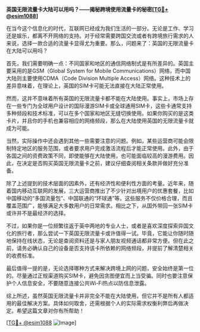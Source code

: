**英国无限流量卡大陆可以用吗？——揭秘跨境使用流量卡的秘密[[TG💪+ @esim1088](https://t.me/s/esim1088)]**

在当今这个信息化的时代，互联网已经成为我们生活的一部分。无论是工作、学习还是娱乐，都离不开网络的支持。对于经常需要跨国交流或者有跨境旅行需求的人来说，选择一款合适的流量卡显得尤为重要。那么，问题来了：英国的无限流量卡在大陆可以用吗？

首先，我们需要明确一点：不同国家和地区的通信网络制式是有所差异的。英国主要采用的是GSM（Global System for Mobile Communications）网络，而中国大陆则主要使用CDMA（Code Division Multiple Access）网络。这种技术上的差异意味着，在理论上，英国的SIM卡可能无法直接在大陆正常使用。

然而，这并不意味着所有英国的无限流量卡都不能在大陆使用。事实上，市场上存在一些专门为全球用户设计的国际漫游SIM卡或全球通用SIM卡，这些卡通常支持多种频段和技术标准，可以在多个国家和地区无缝切换使用。如果你购买的是这类卡片，并且你的手机也兼容相应的网络频段，那么在大陆使用英国的无限流量卡就成为可能。

当然，实际操作中还会遇到其他一些需要注意的问题。例如，某些运营商可能会限制特定地区的服务范围，或者要求用户完成激活流程后才能正常使用。此外，由于各国之间的资费政策不同，即使能够在大陆使用，也可能面临较高的漫游费用。因此，在决定是否购买英国无限流量卡之前，建议仔细查阅相关条款并做好充分准备。

除了上述提到的技术层面的因素外，还有经济性和便利性方面的考量。近年来，随着国内移动互联网的发展，三大运营商推出了不少针对出境用户的优惠套餐，比如中国移动的“多国流量包”、中国联通的“环球通”等。这些服务不仅价格合理，而且覆盖范围广，能够满足大多数用户的日常需求。相比之下，从国外带回一张SIM卡或许并不是最经济的选择。

不过，如果你是一位频繁往返于英中两地的专业人士，或者是喜欢深度探索异国文化的旅行者，那么尝试一下英国无限流量卡或许值得一试。毕竟，它能让你随时随地保持在线状态，无论是查阅资料还是与家人朋友视频通话都非常方便。但在此之前，请务必确认自己的设备是否支持该卡所依赖的网络频段，并提前了解清楚相关的收费标准。

最后值得一提的是，无论选择哪种方式来解决跨境上网的问题，安全始终是第一位的。尽量通过正规渠道购买SIM卡，避免因贪图便宜而上当受骗。同时也要注意保护个人信息安全，不要随意连接公共Wi-Fi热点以防信息泄露。

综上所述，虽然英国无限流量卡并非完全不能在大陆使用，但它并不是所有人都适用的最佳解决方案。具体如何取舍，还需根据个人的实际需求权衡利弊后再做决定。希望这篇文章对你有所帮助！

[[TG💪+ @esim1088](https://t.me/s/esim1088) ![Image](https://i.postimg.cc/4NQfJmqS/Snipaste-2025-05-13-00-14-12.png)]